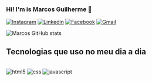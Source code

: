 
### Hi! I'm is Marcos Guilherme 👋

[![Instagram](https://img.shields.io/badge/Instagram-E4405F?style=for-the-badge&logo=instagram&logoColor=white)](https://www.instagram.com/guilherme0511_dev/)
[![Linkedin](https://img.shields.io/badge/LinkedIn-0077B5?style=for-the-badge&logo=linkedin&logoColor=white)](https://www.linkedin.com/in/marcos-guilherme-sousa-rocha-b5a7161b3/)
[![Facebook](https://img.shields.io/badge/Facebook-1877F2?style=for-the-badge&logo=facebook&logoColor=white)](https://www.facebook.com/marcos.guilherme.9638/)
[![Gmail](https://img.shields.io/badge/Gmail-D14836?style=for-the-badge&logo=gmail&logoColor=white)](contato.marcosguilherme@gmail.com)

![Marcos GitHub stats](https://github-readme-stats.vercel.app/api?username=marcos505&show_icons=true&theme=radical)

## Tecnologias que uso no meu dia a dia

<div style="display: inline_block"><br/>
    <img alt="html5" src="https://img.shields.io/badge/HTML5-E34F26?style=for-the-badge&logo=html5&logoColor=white">
    <img alt="css" src="https://img.shields.io/badge/CSS3-1572B6?style=for-the-badge&logo=css3&logoColor=white">
    <img alt="javascript" src="https://img.shields.io/badge/JavaScript-F7DF1E?style=for-the-badge&logo=javascript&logoColor=black">
</div>
